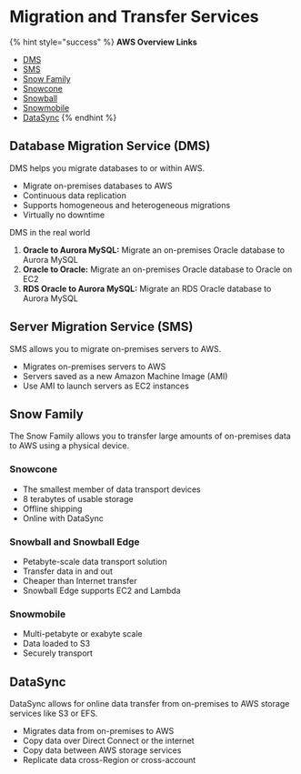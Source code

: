 # Migration and Transfer Services

{% hint style="success" %}
**AWS Overview Links**

* [DMS](https://aws.amazon.com/dms/)
* [SMS](https://aws.amazon.com/server-migration-service/)
* [Snow Family](https://aws.amazon.com/snow/)
* [Snowcone](https://aws.amazon.com/snowcone/)
* [Snowball](https://aws.amazon.com/snowball/)
* [Snowmobile](https://aws.amazon.com/snowmobile/)
* [DataSync](https://aws.amazon.com/datasync/)
{% endhint %}

## Database Migration Service (DMS)

DMS helps you migrate databases to or within AWS.

* Migrate on-premises databases to AWS
* Continuous data replication
* Supports homogeneous and heterogeneous migrations
* Virtually no downtime

DMS in the real world

1. **Oracle to Aurora MySQL:** Migrate an on-premises Oracle database to Aurora MySQL
2. **Oracle to Oracle:** Migrate an on-premises Oracle database to Oracle on EC2
3. **RDS Oracle to Aurora MySQL:** Migrate an RDS Oracle database to Aurora MySQL

## Server Migration Service (SMS)

SMS allows you to migrate on-premises servers to AWS.

* Migrates on-premises servers to AWS
* Servers saved as a new Amazon Machine Image (AMI)
* Use AMI to launch servers as EC2 instances

## Snow Family

The Snow Family allows you to transfer large amounts of on-premises data to AWS using a physical device.

### Snowcone

* The smallest member of data transport devices
* 8 terabytes of usable storage
* Offline shipping
* Online with DataSync

### Snowball and Snowball Edge

* Petabyte-scale data transport solution
* Transfer data in and out
* Cheaper than Internet transfer
* Snowball Edge supports EC2 and Lambda

### Snowmobile

* Multi-petabyte or exabyte scale
* Data loaded to S3
* Securely transport

## DataSync

DataSync allows for online data transfer from on-premises to AWS storage services like S3 or EFS.

* Migrates data from on-premises to AWS
* Copy data over Direct Connect or the internet
* Copy data between AWS storage services
* Replicate data cross-Region or cross-account
